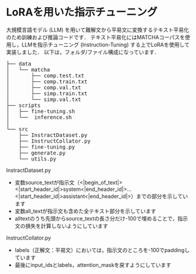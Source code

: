 # LoRAを用いた指示チューニング

大規模言語モデル (LLM) を用いて難解文から平易文に変換するテキスト平易化のため訓練および推論コードです．
テキスト平易化にはMATCHAコーパスを使用し，LLMを指示チューニング (Instruction-Tuning) する上でLoRAを使用して実装しました．
以下は，フォルダ/ファイル構成になっています．
<pre>
├── data
│   └── matcha
│       ├── comp.test.txt
│       ├── comp.train.txt
│       ├── comp.val.txt
│       ├── simp.train.txt
│       └── simp.val.txt
├── scripts
│   ├── fine-tuning.sh
│   └──  inference.sh
│ 
└── src
    ├── InstractDataset.py
    ├── InstructCollator.py
    ├── fine-tuning.py
    ├── generate.py
    └── utils.py
</pre>


InstractDataset.py
- 変数source_textが指示文（<|begin_of_text|><|start_header_id|>system<|end_header_id|>...<|start_header_id|>assistant<|end_header_id|>）までの部分を示しています
- 変数all_textが指示文も含めた全テキスト部分を示しています
- alltextのうち先頭からsource_textの長さ分だけ-100で埋めることで，指示文の損失を計算しないようにしています

InstructCollator.py
- labels（正解文：平易文）においては，指示文のところを-100でpaddingしています
- 最後にinput_idsとlabels，attention_maskを戻すようにしています

  
